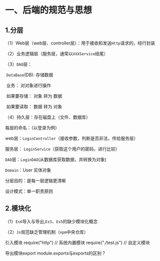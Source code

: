 # 一、后端的规范与思想

## 1.分层

（1）Web层（web层、controller层）：用于接收和发送`Http`请求的，经行封装

（2）业务逻辑层（服务层，通常以`XXXService`结尾）

（3）`DAO`层：

​		`DataBase`(DB): 存储数据

​		业务： 对对象进行操作

​		如果要存储： 对象 转为 数据

​		如果要读取： 数据 转为 对象

（4）持久层：存在磁盘上（文件、数据库）


每层的命名：（以登录为例）

web层：`LoginController`（接收参数，判断是否非法，传给服务层）

服务层： `LoginService`（获取这个用户的密码，进行比较）

`DAO`层：`LoginDAO`(从数据库获取数据，并转换为对象)

`Domain`：User 实体对象


分层目的：是每一层逻辑更清晰

设计模式：单一职责原则

## 2.模块化

（1）`Es6`导入与导出,`Es3`、`Es5`的缺少模块化概念

（2）`Js`规范缺乏管理机制（`npm`中央仓库）

引入模块
require("http") // 系统内置模块
require("./test.js") // 自定义模块

导出模块export
module.exports与exports的区别？

